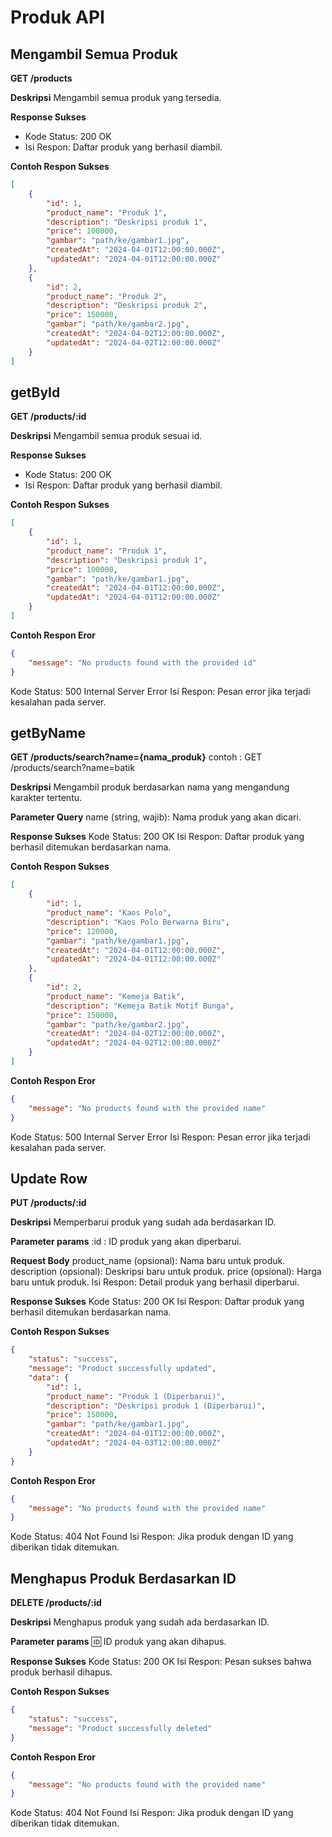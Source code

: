 # Produk API

## Mengambil Semua Produk

**GET /products**


**Deskripsi**
Mengambil semua produk yang tersedia.

**Response Sukses**
- Kode Status: 200 OK
- Isi Respon: Daftar produk yang berhasil diambil.

**Contoh Respon Sukses**
```json
[
    {
        "id": 1,
        "product_name": "Produk 1",
        "description": "Deskripsi produk 1",
        "price": 100000,
        "gambar": "path/ke/gambar1.jpg",
        "createdAt": "2024-04-01T12:00:00.000Z",
        "updatedAt": "2024-04-01T12:00:00.000Z"
    },
    {
        "id": 2,
        "product_name": "Produk 2",
        "description": "Deskripsi produk 2",
        "price": 150000,
        "gambar": "path/ke/gambar2.jpg",
        "createdAt": "2024-04-02T12:00:00.000Z",
        "updatedAt": "2024-04-02T12:00:00.000Z"
    }
]
```
## getById

**GET /products/:id**


**Deskripsi**
Mengambil semua produk sesuai id.

**Response Sukses**
- Kode Status: 200 OK
- Isi Respon: Daftar produk yang berhasil diambil.

**Contoh Respon Sukses**
```json
[
    {
        "id": 1,
        "product_name": "Produk 1",
        "description": "Deskripsi produk 1",
        "price": 100000,
        "gambar": "path/ke/gambar1.jpg",
        "createdAt": "2024-04-01T12:00:00.000Z",
        "updatedAt": "2024-04-01T12:00:00.000Z"
    }
]
```

**Contoh Respon Eror**
``` json
{
    "message": "No products found with the provided id"
}
```
Kode Status: 500 Internal Server Error
Isi Respon: Pesan error jika terjadi kesalahan pada server.

## getByName

**GET /products/search?name={nama_produk}**
contoh : GET /products/search?name=batik

**Deskripsi**
Mengambil produk berdasarkan nama yang mengandung karakter tertentu.

**Parameter Query**
name (string, wajib): Nama produk yang akan dicari.

**Response Sukses**
Kode Status: 200 OK
Isi Respon: Daftar produk yang berhasil ditemukan berdasarkan nama.

**Contoh Respon Sukses**
```json
[
    {
        "id": 1,
        "product_name": "Kaos Polo",
        "description": "Kaos Polo Berwarna Biru",
        "price": 120000,
        "gambar": "path/ke/gambar1.jpg",
        "createdAt": "2024-04-01T12:00:00.000Z",
        "updatedAt": "2024-04-01T12:00:00.000Z"
    },
    {
        "id": 2,
        "product_name": "Kemeja Batik",
        "description": "Kemeja Batik Motif Bunga",
        "price": 150000,
        "gambar": "path/ke/gambar2.jpg",
        "createdAt": "2024-04-02T12:00:00.000Z",
        "updatedAt": "2024-04-02T12:00:00.000Z"
    }
]
```
**Contoh Respon Eror**
``` json
{
    "message": "No products found with the provided name"
}
```
Kode Status: 500 Internal Server Error
Isi Respon: Pesan error jika terjadi kesalahan pada server.

## Update Row

**PUT /products/:id**

**Deskripsi**
Memperbarui produk yang sudah ada berdasarkan ID.

**Parameter params**
:id : ID produk yang akan diperbarui.

**Request Body**
product_name (opsional): Nama baru untuk produk.
description (opsional): Deskripsi baru untuk produk.
price (opsional): Harga baru untuk produk.
Isi Respon: Detail produk yang berhasil diperbarui.

**Response Sukses**
Kode Status: 200 OK
Isi Respon: Daftar produk yang berhasil ditemukan berdasarkan nama.

**Contoh Respon Sukses**
```json
{
    "status": "success",
    "message": "Product successfully updated",
    "data": {
        "id": 1,
        "product_name": "Produk 1 (Diperbarui)",
        "description": "Deskripsi produk 1 (Diperbarui)",
        "price": 150000,
        "gambar": "path/ke/gambar1.jpg",
        "createdAt": "2024-04-01T12:00:00.000Z",
        "updatedAt": "2024-04-03T12:00:00.000Z"
    }
}

```
**Contoh Respon Eror**
``` json
{
    "message": "No products found with the provided name"
}
```
Kode Status: 404 Not Found
Isi Respon: Jika produk dengan ID yang diberikan tidak ditemukan.

## Menghapus Produk Berdasarkan ID

**DELETE /products/:id**

**Deskripsi**
Menghapus produk yang sudah ada berdasarkan ID.

**Parameter params**
:id: ID produk yang akan dihapus.

**Response Sukses**
Kode Status: 200 OK
Isi Respon: Pesan sukses bahwa produk berhasil dihapus.

**Contoh Respon Sukses**
```json
{
    "status": "success",
    "message": "Product successfully deleted"
}


```
**Contoh Respon Eror**
``` json
{
    "message": "No products found with the provided name"
}
```
Kode Status: 404 Not Found
Isi Respon: Jika produk dengan ID yang diberikan tidak ditemukan.